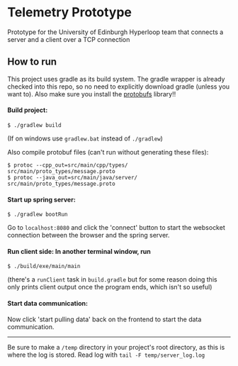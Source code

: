 # Telemetry Prototype

Prototype for the University of Edinburgh Hyperloop team that connects a server and a client over a TCP connection

## How to run
This project uses gradle as its build system. The gradle wrapper is already checked into this repo, so no need to explicitly download gradle (unless you want to). Also make sure you install the [protobufs](https://github.com/protocolbuffers/protobuf) library!! 

#### Build project:
```
$ ./gradlew build
```
(If on windows use `gradlew.bat` instead of `./gradlew`)

Also compile protobuf files (can't run without generating these files):
```
$ protoc --cpp_out=src/main/cpp/types/ src/main/proto_types/message.proto
$ protoc --java_out=src/main/java/server/ src/main/proto_types/message.proto
```

#### Start up spring server:
```
$ ./gradlew bootRun
```

Go to `localhost:8080` and click the 'connect' button to start the websocket connection between the browser and the spring server.

#### Run client side: In another terminal window, run
```
$ ./build/exe/main/main
```
(there's a `runClient` task in `build.gradle` but for some reason doing this only prints client output once the program ends, which isn't so useful)

#### Start data communication:
Now click 'start pulling data' back on the frontend to start the data communication.

---

Be sure to make a `/temp` directory in your project's root directory, as this is where the log is stored. Read log with `tail -F temp/server_log.log`
